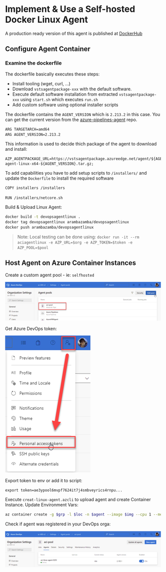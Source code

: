 # Implement & Use a Self-hosted Docker Linux Agent

A production ready version of this agent is published at [DockerHub](https://hub.docker.com/repository/docker/arambazamba/aciagentlinux)

## Configure Agent Container

### Examine the dockerfile

The dockerfile basically executes these steps:

- Install tooling (wget, curl, ...)
- Download `vstsagentpackage-xxx` with the default software. 
- Execute default software installation from extracted `vstsagentpackage-xxx` using `start.sh` which executes `run.sh`
- Add custom software using optional installer scripts

The dockerfile contains the `AGENT_VERSION` which is `2.213.2` in this case. You can get the current version from the [azure-pipelines-agent](https://github.com/Microsoft/azure-pipelines-agent/releases) repo. 

```bash
ARG TARGETARCH=amd64
ARG AGENT_VERSION=2.213.2
```

This information is used to decide thich package of the agent to download and install:

```
AZP_AGENTPACKAGE_URL=https://vstsagentpackage.azureedge.net/agent/${AGENT_VERSION}/vsts-agent-linux-x64-${AGENT_VERSION}.tar.gz;
```

To add capabilities you have to add setup scripts to `/installers/` and update the `Dockerfile` to install the required software

```docker
COPY installers /installers

RUN /installers/netcore.sh
```

Build & Upload Linux Agent:

```bash
docker build -t devopsagentlinux .
docker tag devopsagentlinux arambazamba/devopsagentlinux
docker push arambazamba/devopsagentlinux
```

>Note: Local testing can be done using: `docker run -it --rm aciagentlinux -e AZP_URL=$org -e AZP_TOKEN=$token -e AZP_POOL=$pool`

## Host Agent on Azure Container Instances

Create a custom agent pool - ie: `selfhosted`

![aci-pool](../_images/aci-pool.png)

Get Azure DevOps token:

![devops-token](../_images/devops-token.png)

Export token to env or add it to script:

```
export token=ae3ypool6mvpf7624it7j4smbveyrics4rnpu...
```

Execute `creat-linux-agent.azcli` to upload agent and create Container Instance. Update Environment Vars:

```bash
az container create -g $grp -l $loc -n $agent --image $img --cpu 1 --memory 1 --dns-name-label $agent --port 80 --environment-variables 'AZP_URL'=$org 'AZP_TOKEN'=$token 'AZP_AGENT_NAME'=$agent 'AZP_POOL'=$pool
```

Check if agent was registered in your DevOps orga:

![agent-up](../_images/agent-up.png)